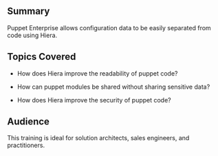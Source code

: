 ## Summary
Puppet Enterprise allows configuration data to be easily separated from code using Hiera.

## Topics Covered
* How does Hiera improve the readability of puppet code?

* How can puppet modules be shared without sharing sensitive data?

* How does Hiera improve the security of puppet code?

## Audience
This training is ideal for solution architects, sales engineers, and practitioners.